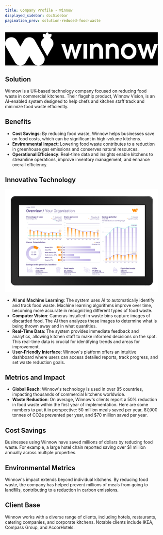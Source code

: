 ```yaml
---
title: Company Profile - Winnow
displayed_sidebar: docSidebar
pagination_prev: solution-reduced-food-waste
---
```


![Winnow Logo](/../static/img/winnow-logo-white.png)

## Solution

Winnow is a UK-based technology company focused on reducing food waste in commercial kitchens. Their flagship product, Winnow Vision, is an AI-enabled system designed to help chefs and kitchen staff track and minimize food waste efficiently.

## Benefits
- **Cost Savings**: By reducing food waste, Winnow helps businesses save on food costs, which can be significant in high-volume kitchens.
- **Environmental Impact**: Lowering food waste contributes to a reduction in greenhouse gas emissions and conserves natural resources.
- **Operational Efficiency**: Real-time data and insights enable kitchens to streamline operations, improve inventory management, and enhance overall efficiency.

## Innovative Technology

![Winnow Logo](/../static/img/winnow-tablet.webp)

- **AI and Machine Learning**: The system uses AI to automatically identify and track food waste. Machine learning algorithms improve over time, becoming more accurate in recognizing different types of food waste.
- **Computer Vision**: Cameras installed in waste bins capture images of discarded food. The AI then analyzes these images to determine what is being thrown away and in what quantities.
- **Real-Time Data**: The system provides immediate feedback and analytics, allowing kitchen staff to make informed decisions on the spot. This real-time data is crucial for identifying trends and areas for improvement.
- **User-Friendly Interface**: Winnow's platform offers an intuitive dashboard where users can access detailed reports, track progress, and set waste reduction goals.

## Metrics and Impact
- **Global Reach**: Winnow's technology is used in over 85 countries, impacting thousands of commercial kitchens worldwide.
- **Waste Reduction**: On average, Winnow's clients report a 50% reduction in food waste within the first year of implementation. Here are some numbers to put it in perspective: 50 million meals saved per year, 87,000 tonnes of CO2e prevented per year, and $70 million saved per year.

## Cost Savings

Businesses using Winnow have saved millions of dollars by reducing food waste. For example, a large hotel chain reported saving over $1 million annually across multiple properties.

## Environmental Metrics

Winnow's impact extends beyond individual kitchens. By reducing food waste, the company has helped prevent millions of meals from going to landfills, contributing to a reduction in carbon emissions.

## Client Base

Winnow works with a diverse range of clients, including hotels, restaurants, catering companies, and corporate kitchens. Notable clients include IKEA, Compass Group, and AccorHotels.